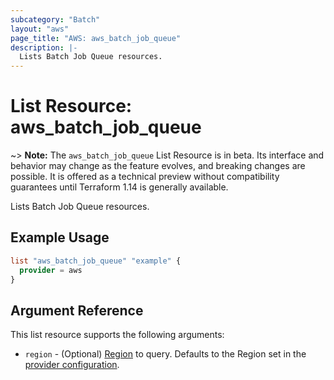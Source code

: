 ```yaml
---
subcategory: "Batch"
layout: "aws"
page_title: "AWS: aws_batch_job_queue"
description: |-
  Lists Batch Job Queue resources.
---
```


# List Resource: aws_batch_job_queue

~> **Note:** The `aws_batch_job_queue` List Resource is in beta. Its interface and behavior may change as the feature evolves, and breaking changes are possible. It is offered as a technical preview without compatibility guarantees until Terraform 1.14 is generally available.

Lists Batch Job Queue resources.

## Example Usage

```terraform
list "aws_batch_job_queue" "example" {
  provider = aws
}
```

## Argument Reference

This list resource supports the following arguments:

* `region` - (Optional) [Region](https://docs.aws.amazon.com/general/latest/gr/rande.html#regional-endpoints) to query.
  Defaults to the Region set in the [provider configuration](https://registry.terraform.io/providers/hashicorp/aws/latest/docs#aws-configuration-reference).
